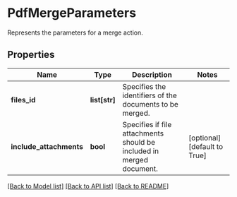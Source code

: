 # PdfMergeParameters

Represents the parameters for a merge action.
## Properties
Name | Type | Description | Notes
------------ | ------------- | ------------- | -------------
**files_id** | **list[str]** | Specifies the identifiers of the documents to be merged. | 
**include_attachments** | **bool** | Specifies if file attachments should be included in merged document. | [optional] [default to True]

[[Back to Model list]](../README.md#documentation-for-models) [[Back to API list]](../README.md#documentation-for-api-endpoints) [[Back to README]](../README.md)


